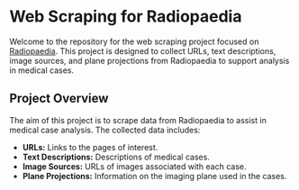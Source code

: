 # Web Scraping for Radiopaedia

Welcome to the repository for the web scraping project focused on [Radiopaedia](https://radiopaedia.org/). This project is designed to collect URLs, text descriptions, image sources, and plane projections from Radiopaedia to support analysis in medical cases.

## Project Overview

The aim of this project is to scrape data from Radiopaedia to assist in medical case analysis. The collected data includes:

- **URLs:** Links to the pages of interest.
- **Text Descriptions:** Descriptions of medical cases.
- **Image Sources:** URLs of images associated with each case.
- **Plane Projections:** Information on the imaging plane used in the cases.

